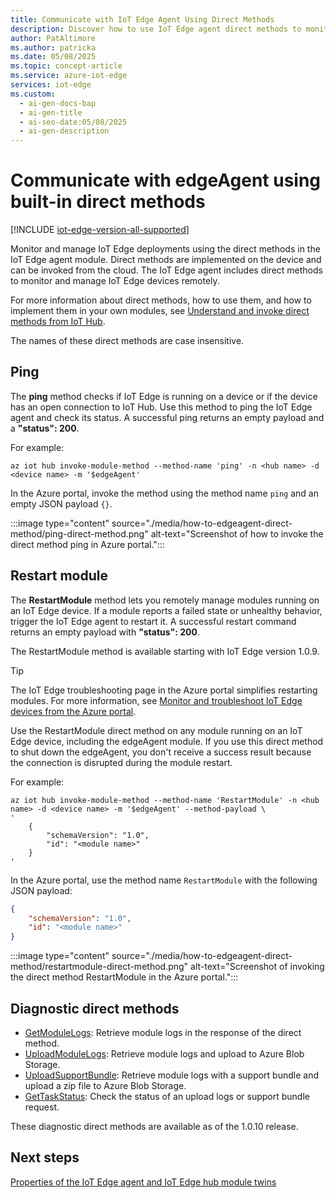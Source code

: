 ```yaml
---
title: Communicate with IoT Edge Agent Using Direct Methods
description: Discover how to use IoT Edge agent direct methods to monitor device status, restart modules, and troubleshoot deployments remotely.
author: PatAltimore
ms.author: patricka
ms.date: 05/08/2025
ms.topic: concept-article
ms.service: azure-iot-edge
services: iot-edge
ms.custom:
  - ai-gen-docs-bap
  - ai-gen-title
  - ai-seo-date:05/08/2025
  - ai-gen-description
---
```


# Communicate with edgeAgent using built-in direct methods

[!INCLUDE [iot-edge-version-all-supported](includes/iot-edge-version-all-supported.md)]

Monitor and manage IoT Edge deployments using the direct methods in the IoT Edge agent module. Direct methods are implemented on the device and can be invoked from the cloud. The IoT Edge agent includes direct methods to monitor and manage IoT Edge devices remotely.

For more information about direct methods, how to use them, and how to implement them in your own modules, see [Understand and invoke direct methods from IoT Hub](../iot-hub/iot-hub-devguide-direct-methods.md).

The names of these direct methods are case insensitive.

## Ping

The **ping** method checks if IoT Edge is running on a device or if the device has an open connection to IoT Hub. Use this method to ping the IoT Edge agent and check its status. A successful ping returns an empty payload and a **"status": 200**.

For example:

```azurecli
az iot hub invoke-module-method --method-name 'ping' -n <hub name> -d <device name> -m '$edgeAgent'
```

In the Azure portal, invoke the method using the method name `ping` and an empty JSON payload `{}`.

:::image type="content" source="./media/how-to-edgeagent-direct-method/ping-direct-method.png" alt-text="Screenshot of how to invoke the direct method ping in Azure portal.":::

## Restart module

The **RestartModule** method lets you remotely manage modules running on an IoT Edge device. If a module reports a failed state or unhealthy behavior, trigger the IoT Edge agent to restart it. A successful restart command returns an empty payload with **"status": 200**.

The RestartModule method is available starting with IoT Edge version 1.0.9.

>[!TIP]
>The IoT Edge troubleshooting page in the Azure portal simplifies restarting modules. For more information, see [Monitor and troubleshoot IoT Edge devices from the Azure portal](troubleshoot-in-portal.md).

Use the RestartModule direct method on any module running on an IoT Edge device, including the edgeAgent module. If you use this direct method to shut down the edgeAgent, you don't receive a success result because the connection is disrupted during the module restart.

For example:

```azurecli
az iot hub invoke-module-method --method-name 'RestartModule' -n <hub name> -d <device name> -m '$edgeAgent' --method-payload \
'
    {
        "schemaVersion": "1.0",
        "id": "<module name>"
    }
'
```

In the Azure portal, use the method name `RestartModule` with the following JSON payload:

```json
{
    "schemaVersion": "1.0",
    "id": "<module name>"
}
```

:::image type="content" source="./media/how-to-edgeagent-direct-method/restartmodule-direct-method.png" alt-text="Screenshot of invoking the direct method RestartModule in the Azure portal.":::

## Diagnostic direct methods

* [GetModuleLogs](how-to-retrieve-iot-edge-logs.md#retrieve-module-logs): Retrieve module logs in the response of the direct method.
* [UploadModuleLogs](how-to-retrieve-iot-edge-logs.md#upload-module-logs): Retrieve module logs and upload to Azure Blob Storage.
* [UploadSupportBundle](how-to-retrieve-iot-edge-logs.md#upload-support-bundle-diagnostics): Retrieve module logs with a support bundle and upload a zip file to Azure Blob Storage.
* [GetTaskStatus](how-to-retrieve-iot-edge-logs.md#get-upload-request-status): Check the status of an upload logs or support bundle request.

These diagnostic direct methods are available as of the 1.0.10 release.

## Next steps

[Properties of the IoT Edge agent and IoT Edge hub module twins](module-edgeagent-edgehub.md)
